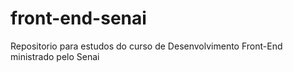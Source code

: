 # front-end-senai
Repositorio para estudos do curso de Desenvolvimento Front-End ministrado pelo Senai
